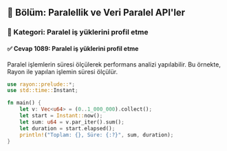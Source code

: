## 📘 Bölüm: Paralellik ve Veri Paralel API'ler  
### 🔹 Kategori: Paralel iş yüklerini profil etme  
#### ✅ Cevap 1089: Paralel iş yüklerini profil etme

Paralel işlemlerin süresi ölçülerek performans analizi yapılabilir. Bu örnekte, Rayon ile yapılan işlemin süresi ölçülür.

```rust
use rayon::prelude::*;
use std::time::Instant;

fn main() {
    let v: Vec<u64> = (0..1_000_000).collect();
    let start = Instant::now();
    let sum: u64 = v.par_iter().sum();
    let duration = start.elapsed();
    println!("Toplam: {}, Süre: {:?}", sum, duration);
}
```
